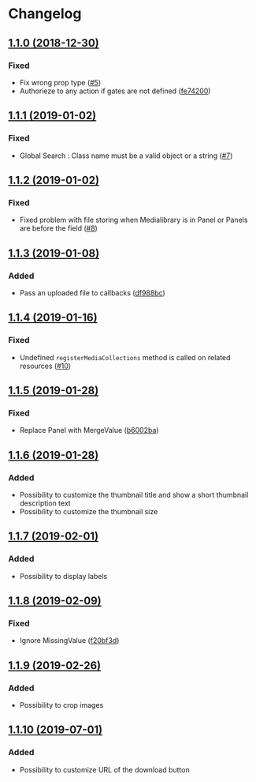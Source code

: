 # Changelog

## [1.1.0 (2018-12-30)](https://github.com/dmitrybubyakin/nova-medialibrary-field/compare/1.0.1..1.1.0)

### Fixed
- Fix wrong prop type ([#5](https://github.com/dmitrybubyakin/nova-medialibrary-field/pull/5))
- Authorieze to any action if gates are not defined ([fe74200](https://github.com/dmitrybubyakin/nova-medialibrary-field/commit/fe74200))

## [1.1.1 (2019-01-02)](https://github.com/dmitrybubyakin/nova-medialibrary-field/compare/1.1.0...1.1.1)

### Fixed

- Global Search : Class name must be a valid object or a string ([#7](https://github.com/dmitrybubyakin/nova-medialibrary-field/issues/7))

## [1.1.2 (2019-01-02)](https://github.com/dmitrybubyakin/nova-medialibrary-field/compare/1.1.1...1.1.2)

### Fixed

- Fixed problem with file storing when Medialibrary is in Panel or Panels are before the field ([#8](https://github.com/dmitrybubyakin/nova-medialibrary-field/pull/8))

## [1.1.3 (2019-01-08)](https://github.com/dmitrybubyakin/nova-medialibrary-field/compare/1.1.2...1.1.3)

### Added

- Pass an uploaded file to callbacks ([df988bc](https://github.com/dmitrybubyakin/nova-medialibrary-field/commit/df988bc))

## [1.1.4 (2019-01-16)](https://github.com/dmitrybubyakin/nova-medialibrary-field/compare/1.1.3...1.1.4)

### Fixed

- Undefined `registerMediaCollections` method is called on related resources ([#10](https://github.com/dmitrybubyakin/nova-medialibrary-field/issues/10))

## [1.1.5 (2019-01-28)](https://github.com/dmitrybubyakin/nova-medialibrary-field/compare/1.1.4...1.1.5)

### Fixed

- Replace Panel with MergeValue ([b6002ba](https://github.com/dmitrybubyakin/nova-medialibrary-field/commit/b6002ba))

## [1.1.6 (2019-01-28)](https://github.com/dmitrybubyakin/nova-medialibrary-field/compare/1.1.5...1.1.6)

### Added

- Possibility to customize the thumbnail title and show a short thumbnail description text
- Possibility to customize the thumbnail size

## [1.1.7 (2019-02-01)](https://github.com/dmitrybubyakin/nova-medialibrary-field/compare/1.1.6...1.1.7)

### Added

- Possibility to display labels

## [1.1.8 (2019-02-09)](https://github.com/dmitrybubyakin/nova-medialibrary-field/compare/1.1.7...1.1.8)

### Fixed

- Ignore MissingValue ([f20bf3d](https://github.com/dmitrybubyakin/nova-medialibrary-field/commit/f20bf3d))

## [1.1.9 (2019-02-26)](https://github.com/dmitrybubyakin/nova-medialibrary-field/compare/1.1.8...1.1.9)

### Added

- Possibility to crop images

## [1.1.10 (2019-07-01)](https://github.com/dmitrybubyakin/nova-medialibrary-field/compare/1.1.9...1.1.10)

### Added

- Possibility to customize URL of the download button
